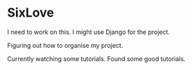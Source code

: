 # SixLove

I need to work on this.
I might use Django for the project.

Figuring out how to organise my project.

Currently watching some tutorials. Found some good tutorials.
